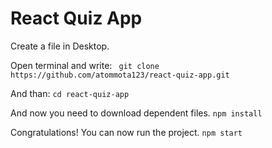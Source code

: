
# React Quiz App

Create a file in Desktop.

Open terminal and write:
``` git clone https://github.com/atommota123/react-quiz-app.git```

And than:
``` cd react-quiz-app ```

And now you need to download dependent files.
```npm install```

Congratulations! You can now run the project.
``` npm start ```
